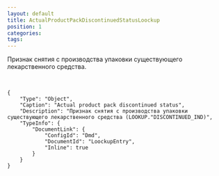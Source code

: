 ```yaml
---
layout: default
title: ActualProductPackDiscontinuedStatusLoockup
position: 1
categories: 
tags: 
---
```


Признак снятия с производства упаковки существующего лекарственного средства.

 

```
{
	"Type": "Object",
	"Caption": "Actual product pack discontinued status",
	"Description": "Признак снятия с производства упаковки существующего лекарственного средства (LOOKUP."DISCONTINUED_IND)",
	"TypeInfo": {
		"DocumentLink": {
			"ConfigId": "Dmd",
			"DocumentId": "LoockupEntry",
			"Inline": true
		}
	}
}
```

 

 

